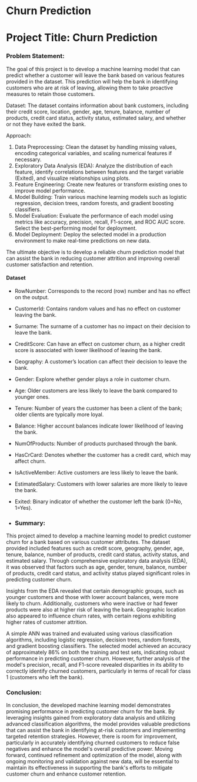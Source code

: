 # Churn Prediction

# **Project Title: Churn Prediction**

### **Problem Statement:**

The goal of this project is to develop a machine learning model that can predict whether a customer will leave the bank based on various features provided in the dataset. This prediction will help the bank in identifying customers who are at risk of leaving, allowing them to take proactive measures to retain those customers.

Dataset:
The dataset contains information about bank customers, including their credit score, location, gender, age, tenure, balance, number of products, credit card status, activity status, estimated salary, and whether or not they have exited the bank.

Approach:
1. Data Preprocessing: Clean the dataset by handling missing values, encoding categorical variables, and scaling numerical features if necessary.
2. Exploratory Data Analysis (EDA): Analyze the distribution of each feature, identify correlations between features and the target variable (Exited), and visualize relationships using plots.
3. Feature Engineering: Create new features or transform existing ones to improve model performance.
4. Model Building: Train various machine learning models such as logistic regression, decision trees, random forests, and gradient boosting classifiers.
5. Model Evaluation: Evaluate the performance of each model using metrics like accuracy, precision, recall, F1-score, and ROC AUC score. Select the best-performing model for deployment.
6. Model Deployment: Deploy the selected model in a production environment to make real-time predictions on new data.

The ultimate objective is to develop a reliable churn prediction model that can assist the bank in reducing customer attrition and improving overall customer satisfaction and retention.

#### **Dataset**

- RowNumber: Corresponds to the record (row) number and has no effect on the output.
- CustomerId: Contains random values and has no effect on customer leaving the bank.
- Surname: The surname of a customer has no impact on their decision to leave the bank.
- CreditScore: Can have an effect on customer churn, as a higher credit score is associated with lower likelihood of leaving the bank.
- Geography: A customer’s location can affect their decision to leave the bank.
- Gender: Explore whether gender plays a role in customer churn.
- Age: Older customers are less likely to leave the bank compared to younger ones.
- Tenure: Number of years the customer has been a client of the bank; older clients are typically more loyal.
- Balance: Higher account balances indicate lower likelihood of leaving the bank.
- NumOfProducts: Number of products purchased through the bank.
- HasCrCard: Denotes whether the customer has a credit card, which may affect churn.
- IsActiveMember: Active customers are less likely to leave the bank.
- EstimatedSalary: Customers with lower salaries are more likely to leave the bank.
- Exited: Binary indicator of whether the customer left the bank (0=No, 1=Yes).

- ### **Summary:**

This project aimed to develop a machine learning model to predict customer churn for a bank based on various customer attributes. The dataset provided included features such as credit score, geography, gender, age, tenure, balance, number of products, credit card status, activity status, and estimated salary. Through comprehensive exploratory data analysis (EDA), it was observed that factors such as age, gender, tenure, balance, number of products, credit card status, and activity status played significant roles in predicting customer churn.

Insights from the EDA revealed that certain demographic groups, such as younger customers and those with lower account balances, were more likely to churn. Additionally, customers who were inactive or had fewer products were also at higher risk of leaving the bank. Geographic location also appeared to influence churn rates, with certain regions exhibiting higher rates of customer attrition.

A simple ANN was trained and evaluated using various classification algorithms, including logistic regression, decision trees, random forests, and gradient boosting classifiers. The selected model achieved an accuracy of approximately 86% on both the training and test sets, indicating robust performance in predicting customer churn. However, further analysis of the model's precision, recall, and F1-score revealed disparities in its ability to correctly identify churned customers, particularly in terms of recall for class 1 (customers who left the bank).

### **Conclusion:**

In conclusion, the developed machine learning model demonstrates promising performance in predicting customer churn for the bank. By leveraging insights gained from exploratory data analysis and utilizing advanced classification algorithms, the model provides valuable predictions that can assist the bank in identifying at-risk customers and implementing targeted retention strategies. However, there is room for improvement, particularly in accurately identifying churned customers to reduce false negatives and enhance the model's overall predictive power. Moving forward, continued refinement and optimization of the model, along with ongoing monitoring and validation against new data, will be essential to maintain its effectiveness in supporting the bank's efforts to mitigate customer churn and enhance customer retention.
